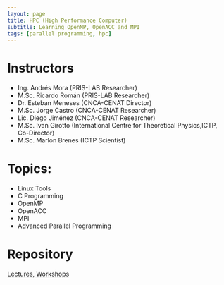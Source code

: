 ```yaml
---
layout: page
title: HPC (High Performance Computer)
subtitle: Learning OpenMP, OpenACC and MPI
tags: [parallel programming, hpc]
---
```


# Instructors

* Ing. Andrés Mora (PRIS-LAB Researcher)
* M.Sc. Ricardo Román (PRIS-LAB Researcher)
* Dr. Esteban Meneses (CNCA-CENAT Director)
* M.Sc. Jorge Castro (CNCA-CENAT Researcher)
* Lic. Diego Jiménez (CNCA-CENAT Researcher)
* M.Sc. Ivan Girotto (International Centre for Theoretical Physics,ICTP, Co-Director)
* M.Sc. Marlon Brenes (ICTP Scientist)

# Topics:
* Linux Tools
* C Programming
* OpenMP
* OpenACC
* MPI
* Advanced Parallel Programming

# Repository

[Lectures, Workshops](https://github.com/saj11/Summer-Schools/tree/master/HPC%20Summer%20School#hpc-summer-school-2017)